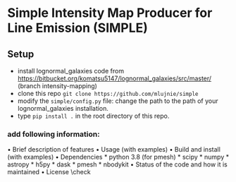 # Simple Intensity Map Producer for Line Emission (SIMPLE)

## Setup
* install lognormal_galaxies code from https://bitbucket.org/komatsu5147/lognormal_galaxies/src/master/ (branch intensity-mapping)
* clone this repo 
    `git clone https://github.com/mlujnie/simple`
* modify the `simple/config.py` file: change the path to the path of your lognormal_galaxies installation.
* type `pip install .` in the root directory of this repo.

### add following information: 
• Brief description of features
• Usage (with examples)
• Build and install (with examples)
• Dependencies
    * python 3.8 (for pmesh)
    * scipy
    * numpy
    * astropy
    * h5py
    * dask
    * pmesh
    * nbodykit 
• Status of the code and how it is maintained
• License \check